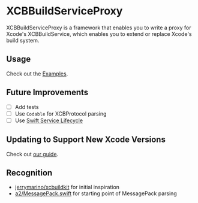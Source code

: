# XCBBuildServiceProxy

XCBBuildServiceProxy is a framework that enables you to write a proxy for Xcode's XCBBuildService, which enables you to extend or replace Xcode's build system.

## Usage

Check out the [Examples](Examples/).

## Future Improvements

- [ ] Add tests
- [ ] Use `Codable` for XCBProtocol parsing
- [ ] Use [Swift Service Lifecycle](https://github.com/swift-server/swift-service-lifecycle)

## Updating to Support New Xcode Versions

Check out [our guide](Docs/UPDATING.md).

## Recognition

- [jerrymarino/xcbuildkit](https://github.com/jerrymarino/xcbuildkit) for initial inspiration
- [a2/MessagePack.swift](https://github.com/a2/MessagePack.swift) for starting point of MessagePack parsing
